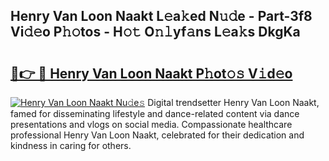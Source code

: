 ## Henry Van Loon Naakt L𝚎a𝚔ed N𝚞𝚍e - Part-3f8 Vi𝚍𝚎o P𝚑𝚘tos - H𝚘𝚝 O𝚗𝚕yf𝚊ns L𝚎a𝚔s DkgKa

# <h2><a href="http://kfdpve.oniu.top/?m=Henry+Van+Loon+Naakt">🔗👉 🔴 Henry Van Loon Naakt P𝚑ot𝚘𝚜 V𝚒d𝚎o</a></h2>

[![Henry Van Loon Naakt Nu𝚍e𝚜](https://i.imgur.com/0qMVB7G.gif)](http://kfdpve.oniu.top/?m=Henry+Van+Loon+Naakt)
Digital trendsetter Henry Van Loon Naakt, famed for disseminating lifestyle and dance-related content via dance presentations and vlogs on social media. Compassionate healthcare professional Henry Van Loon Naakt, celebrated for their dedication and kindness in caring for others.  
